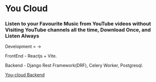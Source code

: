 <h1>You Cloud</h1>

<h3>Listen to your Favourite Music from YouTube videos without Visiting YouTube channels all the time, Download Once, and Listen Always</h3>


Development = ->

FrontEnd - Reactjs + Vite.

Backend - Django Rest Framework(DRF), Celery Worker, Postgresql.


<a href ="https://github.com/samirul/youcloud-react">You-cloud Backend<a/>
